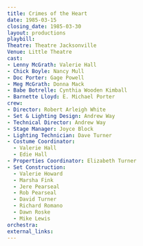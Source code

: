 ```yaml
---
title: Crimes of the Heart
date: 1985-03-15
closing_date: 1985-03-30
layout: productions
playbill:
Theatre: Theatre Jacksonville
Venue: Little Theatre
cast:
- Lenny McGrath: Valerie Hall
- Chick Boyle: Nancy Mull
- Doc Porter: Gage Powell
- Meg McGrath: Donna Mack
- Babe Botrelle: Cynthia Wooden Kimball
- Barnette Lloyd: E. Michael Porter
crew:
- Director: Robert Arleigh White
- Set & Lighting Design: Andrew Way
- Technical Director: Andrew Way
- Stage Manager: Joyce Block
- Lighting Technician: Dave Turner
- Costume Coordinator:
  - Valerie Hall
  - Edie Hall
- Properties Coordinator: Elizabeth Turner
- Set Construction:
  - Valerie Howard
  - Marsha Fink
  - Jere Pearseal
  - Rob Pearseal
  - David Turner
  - Richard Romano
  - Dawn Roske
  - Mike Lewis
orchestra:
external_links:
---
```


